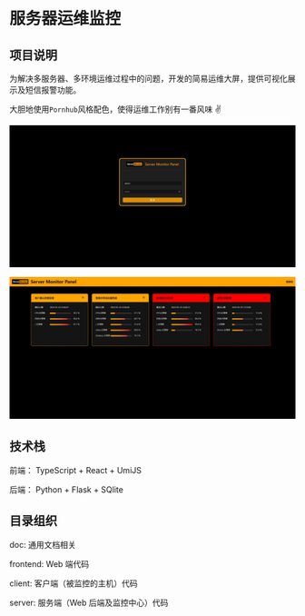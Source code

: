 # 服务器运维监控

## 项目说明

为解决多服务器、多环境运维过程中的问题，开发的简易运维大屏，提供可视化展示及短信报警功能。

大胆地使用`Pornhub`风格配色，使得运维工作别有一番风味 ✌

![登陆页面](doc/login.png)

![大屏页面](doc/dashboard.png)

## 技术栈

前端： TypeScript + React + UmiJS

后端： Python + Flask + SQlite

## 目录组织

doc: 通用文档相关

frontend: Web 端代码

client: 客户端（被监控的主机）代码

server: 服务端（Web 后端及监控中心）代码
